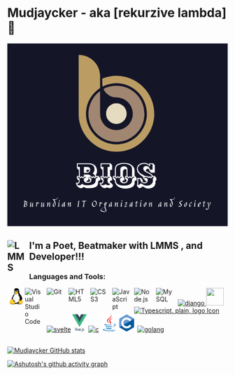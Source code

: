 # Mudjaycker - aka [rekurzive lambda] 👋

<img src="./img/logo.png"/>

## I'm a Poet, Beatmaker with LMMS <img align="left" alt="LMMS" width="40" src="https://lmms.io/img/logo_sm.png" style="padding-right:10px; " /> , and Developer!!!

### Languages and Tools:

 <a href="https://www.linux.org/" target="_blank" rel="noreferrer">
    <img
      src="https://raw.githubusercontent.com/devicons/devicon/master/icons/linux/linux-original.svg"
      alt="linux"
      width="40"
      height="40"
      align="left"
    /> </a>
    <a href="https://code.visualstudio.com/docs">
  <img
    align="left"
    alt="Visual Studio Code"
    width="40"
    src="https://cdn.jsdelivr.net/gh/devicons/devicon/icons/vscode/vscode-original.svg"
    style="padding-right: 10px"
  />
</a>

<a href="https://git-scm.com/doc">
  <img
    align="left"
    alt="Git"
    width="40"
    src="https://cdn.jsdelivr.net/gh/devicons/devicon/icons/git/git-original.svg"
    style="padding-right: 10px"
  /> </a
>
<a href="https://developer.mozilla.org/en-US/docs/Web/HTML">
  <img
    align="left"
    alt="HTML5"
    width="40"
    src="https://cdn.jsdelivr.net/gh/devicons/devicon/icons/html5/html5-original.svg"
    style="padding-right: 10px"
  />
</a>

<a href="https://developer.mozilla.org/en-US/docs/Web/CSS">
  <img
    align="left"
    alt="CSS3"
    width="40"
    src="https://cdn.jsdelivr.net/gh/devicons/devicon/icons/css3/css3-original.svg"
    style="padding-right: 10px"
  />
</a>

<a href="https://developer.mozilla.org/en-US/docs/Web/JavaScript">
  <img
    align="left"
    alt="JavaScript"
    width="40"
    src="https://cdn.jsdelivr.net/gh/devicons/devicon/icons/javascript/javascript-original.svg"
    style="padding-right: 10px"
  />
</a>

<a href="https://nodejs.org/docs/latest/api/">
  <img
    align="left"
    alt="Node.js"
    width="40"
    src="https://cdn.jsdelivr.net/gh/devicons/devicon/icons/nodejs/nodejs-original.svg"
    style="padding-right: 10px"
  />
</a>

<a href="https://dev.mysql.com/doc/">
  <img
    align="left"
    alt="MySQL"
    width="40"
    src="https://cdn.jsdelivr.net/gh/devicons/devicon/icons/mysql/mysql-original.svg"
    style="padding-right: 10px"
  />
</a>
<a href="https://www.djangoproject.com/">
  <img
    src="https://static.djangoproject.com/img/logos/django-logo-negative.svg"
    alt="django"
    width="80"
    height="40"
  />
<a
      href="https://www.django-rest-framework.org/"
      target="_blank"
      rel="noreferrer"
      ><img
        src="https://www.django-rest-framework.org/img/favicon.ico"
        alt=""
        width="40"
        height="40" /></a
    ><a href="https://www.typescriptlang.org/"
      ><img
        loading="lazy"
        src="https://upload.wikimedia.org/wikipedia/commons/thumb/f/f5/Typescript.svg/1024px-Typescript.svg.png"
        alt="Typescript, plain, logo Icon"
        width="40"
        height="40"
      />
    </a>
    <a href="https://svelte.dev/" target="_blank" rel="noreferrer"
    ><img
      src="https://svelte.dev/favicon.png"
      alt="svelte"
      width="40"
      height="40" /></a
  ><a href="https://vuejs.org/" target="_blank" rel="noreferrer"
    ><img
      src="https://raw.githubusercontent.com/devicons/devicon/master/icons/vuejs/vuejs-original-wordmark.svg"
      alt="vuejs"
      width="40"
      height="40"
    /><a href="https://www.python.org/" target="_blank" rel="noreferrer"
      ><img
        src="https://www.python.org/static/favicon.ico"
        alt="c"
        width="40"
        height="40" /></a>
        </a
  ><a href="https://www.java.com" target="_blank" rel="noreferrer">
    <img
      src="https://raw.githubusercontent.com/devicons/devicon/master/icons/java/java-original.svg"
      alt="java"
      width="40"
      height="40" /></a
  ><a href="https://www.cprogramming.com/" target="_blank" rel="noreferrer"
    ><img
      src="https://raw.githubusercontent.com/devicons/devicon/master/icons/c/c-original.svg"
      alt="c"
      width="40"
      height="40"
    /></a>
    <link rel="icon" href="/images/favicon-gopher.png" sizes="any"><a href="https://go.dev/" target="_blank" rel="noreferrer"
    ><img
      src="https://go.dev/images/favicon-gopher.png"
      alt="golang"
      width="40"
      height="40"
    /></a>

<br />
<br />

[![Mudjaycker GitHub stats](https://github-readme-stats.vercel.app/api/top-langs?username=mudjaycker&layout=donut-vertical&hide=html,css&langs_count=10)](https://github.com/mudjaycker)

[![Ashutosh's github activity graph](https://github-readme-activity-graph.vercel.app/graph?username=mudjaycker&area=true&hide_border=true&theme=github-compact)](https://github.com/ashutosh00710/github-readme-activity-graph)
